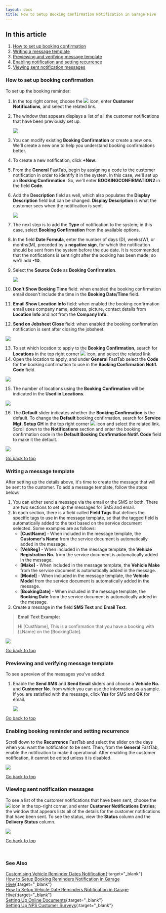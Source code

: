 ```yaml
---
layout: docs
title: How to Setup Booking Confirmation Notification in Garage Hive
---
```


<a name="top"></a>

## In this article
1. [How to set up booking confirmation](#how-to-set-up-booking-confirmation)
2. [Writing a message template](#writing-a-message-template)
3. [Previewing and verifying message template](#previewing-and-verifying-message-template)
4. [Enabling notification and setting recurrence](#enabling-notification-and-setting-recurrence)
5. [Viewing sent notification messages](#viewing-sent-notification-messages)

### How to set up booking confirmation
To set up the booking reminder:
1. In the top right corner, choose the ![](media/search_icon.png) icon, enter **Customer Notifications**, and select the related link.
2. The window that appears displays a list of all the customer notifications that have been previously set up.

   ![](media/garagehive-booking-reminder1.gif)

3. You can modify existing **Booking Confirmation** or create a new one. We'll create a new one to help you understand booking confirmations better.
4. To create a new notification, click **+New**.
5. From the **General** FastTab, begin by assigning a code to the customer notification in order to identify it in the system. In this case, we'll set up an **Booking Confirmation**. So, we'll enter **BOOKINGCONFIRMATION2** in the field **Code**.
6. Add the **Description** field as well, which also populates the **Display Description** field but can be changed. **Display Description** is what the customer sees when the notification is sent.

   ![](media/garagehive-booking-confirmation1.gif)

7. The next step is to add the **Type** of notification to the system; in this case, select **Booking Confirmation** from the available options.
8. In the field **Date Formula**, enter the number of days (D), weeks(W), or months(M), preceded by a **negative sign**, for which the notification should be sent from the system before the due date. It is recommended that the notifications is sent right after the booking has been made; so we'll add **-1D**.
9. Select the **Source Code** as **Booking Confirmation**.

   ![](media/garagehive-booking-confirmation2.gif)

10. **Don't Show Booking Time** field: when enabled the booking confirmation email doesn't include the time in the **Booking Date/Time** field.
11. **Email Show Location Info** field: when enabled the booking confirmation email uses company name, address, picture, contact details from **Location Info** and not from the **Company Info**.
12. **Send on Jobsheet Close** field: when enabled the booking confirmation notification is sent after closing the jobsheet.

   ![](media/garagehive-booking-confirmation3.png)

13. To set which location to apply to the **Booking Confirmation**, search for **Locations** in the top right corner ![](media/search_icon.png) icon, and select the related link.
14. Open the location to apply, and under **General** FastTab select the **Code** for the booking confirmation to use in the **Booking Confirmation Notif. Code** field.

   ![](media/garagehive-booking-confirmation4.gif)

15. The number of locations using the **Booking Confirmation** will be indicated in the **Used in Locations**. 

   ![](media/garagehive-booking-confirmation5.png)

16. The **Default** slider indicates whether the **Booking Confirmation** is the default. To change the **Default** booking confirmation, search for **Service Mgt. Setup GH** in the top right corner ![](media/search_icon.png) icon and select the related link. Scroll down to the **Notifications** section and enter the booking confirmation code in the **Default Booking Confirmation Notif. Code** field to make it the default.

   ![](media/garagehive-booking-confirmation6.gif)

[Go back to top](#top)

### Writing a message template
After setting up the details above, it's time to create the message that will be sent to the customer. To add a message template, follow the steps below:
1. You can either send a message via the email or the SMS or both. There are two sections to set up the messages for SMS and email.
1. In each section, there is a field called **Field Tags** that defines the specific tags to use in the message template, so that the tagged field is automatically added to the text based on the service document selected. Some examples are as follows:
   * **[CustName]** - When included in the message template, the **Customer's Name** from the service document is automatically added in the message.
   * **[VehReg]** - When included in the message template, the **Vehicle Registration No.** from the service document is automatically added in the message.
   * **[Make]** - When included in the message template, the **Vehicle Make** from the service document is automatically added in the message.
   * **[Model]** - When included in the message template, the **Vehicle Model** from the service document is automatically added in the message.
   * **[BookingDate]** - When included in the message template, the **Booking Date** from the service document is automatically added in the message.
1. Create a message in the field **SMS Text** and **Email Text**.

> **Email Text Example:**
>
> Hi [CustName], This is a confirmation that you have a booking with [LName] on the [BookingDate].

   ![](media/garagehive-booking-confirmation7.gif)

[Go back to top](#top)

### Previewing and verifying message template
To see a preview of the messages you've added:
1. Enable the **Send SMS** and **Send Email** sliders and choose a **Vehicle No.** and **Customer No.** from which you can use the information as a sample. If you are satisfied with the message, click **Yes** for SMS and **OK** for email.

   ![](media/garagehive-booking-confirmation8.gif)

[Go back to top](#top)

### Enabling booking reminder and setting recurrence
Scroll down to the **Recurrence** FastTab and select the slider on the days when you want the notification to be sent.
Then, from the **General** FastTab, enable the notification to make it operational. After enabling the customer notification, it cannot be edited unless it is disabled.

   ![](media/garagehive-booking-confirmation9.gif)

[Go back to top](#top)

### Viewing sent notification messages
To see a list of the customer notifications that have been sent, choose the ![](media/search_icon.png) icon in the top-right corner, and enter **Customer Notifications Entries**; the window that appears lists all of the details for the customer notifications that have been sent. To see the status, view the **Status** column and the **Delivery Status** column.

![](media/garagehive-booking-reminder10.gif)


[Go back to top](#top)

<br>

### **See Also**
[Customising Vehicle Reminder Dates Notification](garagehive-customising-vehicle-reminder-dates.html){:target="_blank"} \
[How to Setup Booking Reminders Notification in Garage Hive](garagehive-booking-reminders.html){:target="_blank"} \
[How to Setup Vehicle Date Reminders Notification in Garage Hive](garagehive-vehicle-date-reminders.html){:target="_blank"} \
[Setting Up Online Documents](garagehive-online-documents-setting-up-online-documents.html#customer-notification-set-up){:target="_blank"} \
[Setting Up NPS Customer Surveys](garagehive-surveys-setting-up-customer-surveys.html){:target="_blank"}